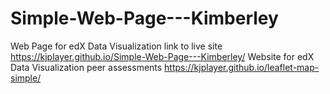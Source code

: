 # Simple-Web-Page---Kimberley
Web Page for edX Data Visualization 
link to live site https://kjplayer.github.io/Simple-Web-Page---Kimberley/
Website for edX Data Visualization peer assessments
https://kjplayer.github.io/leaflet-map-simple/
